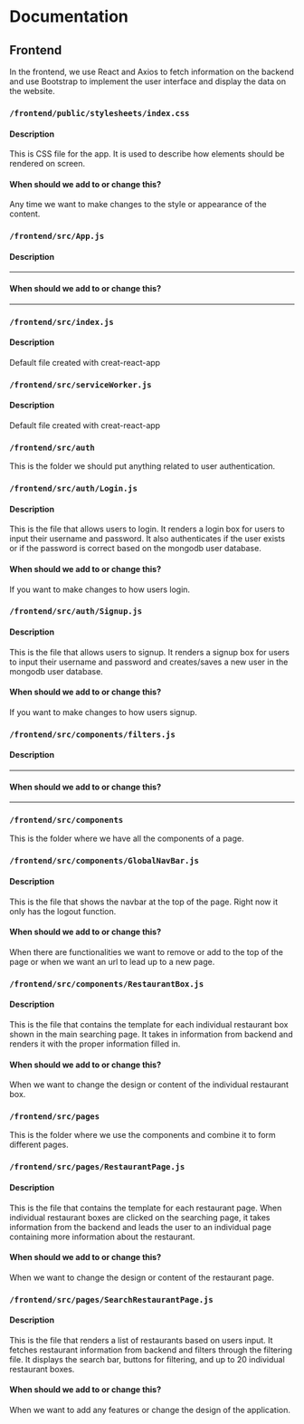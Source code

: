 # Documentation

## Frontend
In the frontend, we use React and Axios to fetch information on the backend and use Bootstrap to implement the user interface and display the data on the website.   

### `/frontend/public/stylesheets/index.css`

#### Description
This is CSS file for the app. It is used to describe how elements should be rendered on screen.

#### When should we add to or change this?
Any time we want to make changes to the style or appearance of the content. 

### `/frontend/src/App.js`

#### Description
-------------------------

#### When should we add to or change this?
-------------------------

### `/frontend/src/index.js`

#### Description
Default file created with creat-react-app

### `/frontend/src/serviceWorker.js`

#### Description
Default file created with creat-react-app

### `/frontend/src/auth`
This is the folder we should put anything related to user authentication.

### `/frontend/src/auth/Login.js`

#### Description
This is the file that allows users to login. It renders a login box for users to input their username and password. It also authenticates if the user exists or if the password is correct based on the mongodb user database. 

#### When should we add to or change this?
If you want to make changes to how users login.

### `/frontend/src/auth/Signup.js`

#### Description
This is the file that allows users to signup. It renders a signup box for users to input their username and password and creates/saves a new user in the mongodb user database. 

#### When should we add to or change this?
If you want to make changes to how users signup.

### `/frontend/src/components/filters.js`

#### Description
-------------------------

#### When should we add to or change this?
-------------------------

### `/frontend/src/components`
This is the folder where we have all the components of a page. 

### `/frontend/src/components/GlobalNavBar.js`

#### Description
This is the file that shows the navbar at the top of the page. Right now it only has the logout function. 

#### When should we add to or change this?
When there are functionalities we want to remove or add to the top of the page or when we want an url to lead up to a new page.

### `/frontend/src/components/RestaurantBox.js`

#### Description
This is the file that contains the template for each individual restaurant box shown in the main searching page. It takes in information from backend and renders it with the proper information filled in. 

#### When should we add to or change this?
When we want to change the design or content of the individual restaurant box. 

### `/frontend/src/pages`
This is the folder where we use the components and combine it to form different pages. 

### `/frontend/src/pages/RestaurantPage.js`

#### Description
This is the file that contains the template for each restaurant page. When individual restaurant boxes are clicked on the searching page, it takes information from the backend and leads the user to an individual page containing more  information about the restaurant. 

#### When should we add to or change this?
When we want to change the design or content of the restaurant page. 

### `/frontend/src/pages/SearchRestaurantPage.js`

#### Description
This is the file that renders a list of restaurants based on users input. It fetches restaurant information from backend and filters through the filtering file. It displays the search bar, buttons for filtering, and up to 20 individual restaurant boxes. 

#### When should we add to or change this?
When we want to add any features or change the design of the application. 